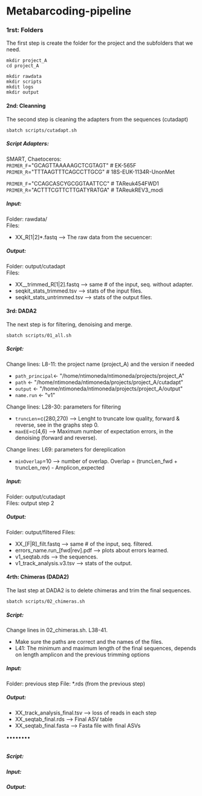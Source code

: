 # Metabarcoding-pipeline

### **1rst: Folders**

The first step is create the folder for the project and the subfolders that we need.
```console
mkdir project_A
cd project_A

mkdir rawdata
mkdir scripts
mkdit logs
mkdir output
```

#### **2nd: Cleanning**
The second step is cleaning the adapters from the sequences (cutadapt) </br>
```console
sbatch scripts/cutadapt.sh
```
##### Script Adapters:
SMART, Chaetoceros:</br>
`PRIMER_F`="GCAGTTAAAAAGCTCGTAGT" # EK-565F</br>
`PRIMER_R`="TTTAAGTTTCAGCCTTGCG" # 18S-EUK-1134R-UnonMet</br>

`PRIMER_F`="CCAGCASCYGCGGTAATTCC" # TAReuk454FWD1 </br>
`PRIMER_R`="ACTTTCGTTCTTGATYRATGA" # TAReukREV3_modi </br>

##### Input:
Folder: rawdata/ </br>
Files:</br>
- XX_R[1|2]*.fastq --> The raw data from the secuencer:

##### Output:
Folder: output/cutadapt </br>
Files: </br>
- XX__trimmed_R[1|2].fastq --> same # of the input, seq. without adapter. </br>
- seqkit_stats_trimmed.tsv --> stats of the input files. </br>
- seqkit_stats_untrimmed.tsv --> stats of the output files. </br>

#### **3rd: DADA2**
The next step is for filtering, denoising and merge.
```console
sbatch scripts/01_all.sh
```
##### Script:
Change lines: L8-11: the project name (project_A) and the version if needed
- `path_principal`<- "/home/ntimoneda/ntimoneda/projects/project_A"
- `path`     <- "/home/ntimoneda/ntimoneda/projects/project_A/cutadapt"
- `output`   <- "/home/ntimoneda/ntimoneda/projects/project_A/output"
- `name.run` <- "v1"

Change lines: L28-30: parameters for filtering
- `truncLen`=c(280,270) --> Lenght to truncate low quality, forward & reverse, see in the graphs step 0.
- `maxEE`=c(4,6) --> Maximum number of expectation errors, in the denoising (forward and reverse).

Change lines: L69: parameters for dereplication
- `minOverlap`=10 --> number of overlap. Overlap = (truncLen_fwd + truncLen_rev) - Amplicon_expected
##### Input:
Folder: output/cutadapt</br>
Files: output step 2
##### Output:
Folder: output/filtered
Files: </br>
- XX_[F|R]_filt.fastq --> same # of the input, seq. filtered. </br>
- errors_name.run_[fwd|rev].pdf --> plots about errors learned. </br>
- v1_seqtab.rds --> the sequences. </br>
- v1_track_analysis.v3.tsv --> stats of the output. </br>

#### **4rth: Chimeras (DADA2)**
The last step at DADA2 is to delete chimeras and trim the final sequences.</br>
```console
sbatch scripts/02_chimeras.sh
```
##### Script:
Change lines in 02_chimeras.sh. L38-41. 
- Make sure the paths are correct and the names of the files.
- L41: The minimum and maximum length of the final sequences, depends on length amplicon and the previous trimming options

##### Input:
Folder: previous step
File: *.rds (from the previous step)
##### Output:
- XX_track_analysis_final.tsv --> loss of reads in each step
- XX_seqtab_final.rds --> Final ASV table
- XX_seqtab_final.fasta --> Fasta file with final ASVs




••••••••

```console
```
##### Script:
##### Input:
##### Output:







